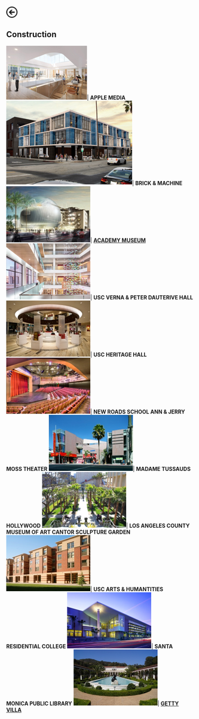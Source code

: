 [<img src="images/arrow_back.png?raw=true" width="30"/>](/index)

## Construction

<img src="images/Picture12.png?raw=true"/>| **APPLE MEDIA**
<img src="images/Picture37.png?raw=true"/>| **BRICK & MACHINE**
<img src="images/Picture13.png?raw=true"/>| [**ACADEMY MUSEUM**](https://www.academymuseum.org/)
<img src="images/Picture14.png?raw=true"/>| **USC VERNA & PETER DAUTERIVE HALL**
<img src="images/Picture15.png?raw=true"/>| **USC HERITAGE HALL**
<img src="images/Picture16.png?raw=true"/>| **NEW ROADS SCHOOL ANN & JERRY MOSS THEATER**
<img src="images/Picture17.png?raw=true"/>| **MADAME TUSSAUDS HOLLYWOOD**
<img src="images/Picture18.png?raw=true"/>| **LOS ANGELES COUNTY MUSEUM OF ART CANTOR SCULPTURE GARDEN**
<img src="images/Picture19.png?raw=true"/>| **USC ARTS & HUMANTITIES RESIDENTIAL COLLEGE**
<img src="images/Picture20.png?raw=true"/>| **SANTA MONICA PUBLIC LIBRARY**
<img src="images/Picture21.png?raw=true"/>| [**GETTY VILLA**](https://annacjacobson.github.io/thegettyvilla)
